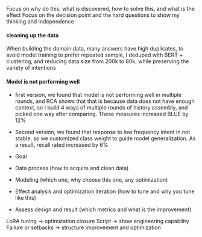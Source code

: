 
Focus on why do this, what is discovered, how to solve this, and what is the effect
Focus on the decision point and the hard questions to show my thinking and independence

#### cleaning up the data
When building the domain data, many answers have high duplicates, to avoid model training to prefer repeated sample, I deduped with BERT + clustering, and reducing data size from 200k to 80k, while preserving the variety of intentions

#### Model is not performing well
* first version, we found that model is not performing well in multiple rounds, and RCA shows that that is because data does not have enough context, so I build 4 ways of multiple rounds of history assembly, and picked one way after comparing. These measures increased BLUE by 12%
* Second version, we found that response to low frequency intent in not stable, so we customized class weight to guide model generalization. As a result, recall rated increased by 6%

* Goal
* Data process (how to acquire and clean data)
* Modeling (which one, why choose this one, any optimization)
* Effect analysis and optimization iteration (how to tune and why you tune like this)
* Assess design and result (which metrics and what is the improvement)

LoRA tuning -> optimization closure
Script -> show engineering capability
Failure or setbacks -> structure improvement and optimization 

